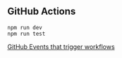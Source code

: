 ## GitHub Actions

```
npm run dev
npm run test
```
[GitHub Events that trigger workflows](https://docs.github.com/en/actions/using-workflows/events-that-trigger-workflows)
